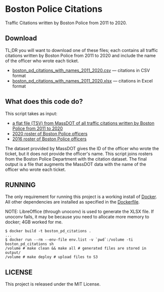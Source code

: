# Boston Police Citations
Traffic Citations written by Boston Police from 2011 to 2020.

## Download
TL;DR you will want to download one of these files; each contains all traffic citations written by Boston Police from 2011 to 2020 and include the name of the officer who wrote each ticket.
- [boston_pd_citations_with_names_2011_2020.csv](https://wokewindows-data.s3.amazonaws.com/boston_pd_citations_with_names_2011_2020.csv) &mdash; citations in CSV format
- [boston_pd_citations_with_names_2011_2020.xlsx](https://wokewindows-data.s3.amazonaws.com/boston_pd_citations_with_names_2011_2020.xlsx) &mdash; citations in Excel format

## What does this code do?
This script takes as input:
- [a flat file (TSV) from MassDOT of all traffic citations written by Boston Police from 2011 to 2020](https://wokewindows-data.s3.amazonaws.com/boston_pd_citations_with_names_2011_2020.xlsx)
- [2020 roster of Boston Police officers](https://www.wokewindows.org/data_sources/alpha_listing_20200715)
- [2016 roster of Boston Police officers](https://www.wokewindows.org/data_sources/alpha_listing)

The dataset provided by MassDOT gives the ID of the officer who wrote the ticket, but it does not provide the officer's name. This script joins rosters from the Boston Police Department with the citation dataset. The final output is a file that augments the MassDOT data with the name of the officer who wrote each ticket.

## RUNNING
The only requirement for running this project is a working install of [Docker](https://www.docker.com/). All other dependencies are installed as specified in the [Dockerfile](Dockerfile).

NOTE: LibreOffice (through unoconv) is used to generate the XLSX file. If unoconv fails, it may be because you need to allocate more memory to docker; 4GB worked for me.

```
$ docker build -t boston_pd_citations .
...
$ docker run --rm --env-file env.list -v `pwd`:/volume -ti boston_pd_citations sh
/volume # make clean && make all # generated files are stored in output/
/volume # make deploy # upload files to S3
```

## LICENSE
This project is released under the MIT License.
